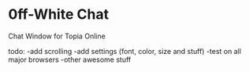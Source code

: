 0ff-White Chat
============

Chat Window for Topia Online

todo:
-add scrolling
-add settings (font, color, size and stuff)
-test on all major browsers
-other awesome stuff

